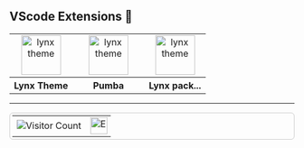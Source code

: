 <!-- Vscode extensions -->

## VScode Extensions 🔵

<table align="center" width="100%" style="table-layout: fixed">
  <tr align="center">
    <td>
      <a href="https://marketplace.visualstudio.com/items?itemName=bastndev.lynx-theme" target="_blank" rel="noreferrer">
        <img src="https://bastndev.gallerycdn.vsassets.io/extensions/bastndev/lynx-theme/0.1.0/1743798452081/Microsoft.VisualStudio.Services.Icons.Default" alt="lynx theme" width="70"/>
      </a>
    </td>
    <td width="111px">
      <a href="https://marketplace.visualstudio.com/items?itemName=bastndev.lynx-theme" target="_blank" rel="noreferrer">
        <img src="https://bastndev.gallerycdn.vsassets.io/extensions/bastndev/lynx-theme/0.1.0/1743798452081/Microsoft.VisualStudio.Services.Icons.Default" alt="lynx theme" width="70" />
      </a>
    </td>
    <td>
      <a href="https://marketplace.visualstudio.com/items?itemName=bastndev.lynx-theme" target="_blank" rel="noreferrer">
        <img src="https://bastndev.gallerycdn.vsassets.io/extensions/bastndev/lynx-theme/0.1.0/1743798452081/Microsoft.VisualStudio.Services.Icons.Default" alt="lynx theme" width="70" />
      </a>
    </td>
  </tr>
  <tr align="center">
    <th>Lynx Theme</th>
    <th>Pumba</th>
    <th>Lynx pack...</th>
  </tr>
</table>

---

<!-- Visor counter  -->
<div align="right">
  <!-- Tabla con borde y estilo mejorado -->
  <table style="border: 1px solid #ccc; border-radius: 6px; padding: 4px; border-collapse: collapse; font-size: 16px;">
    <tr>
      <!-- Columna para el contador -->
      <td>
        <img src="https://profile-counter.glitch.me/{bastndev}/count.svg" alt="Visitor Count" />
      </td>
      <!-- Columna para el GIF con tamaño ajustado -->
      <td style="padding-right: 6px;">
        <img src="https://images.emojiterra.com/google/noto-emoji/animated-emoji/1f441.gif" alt="Eye GIF" width="30" />
      </td>
    </tr>
  </table>
</div>
